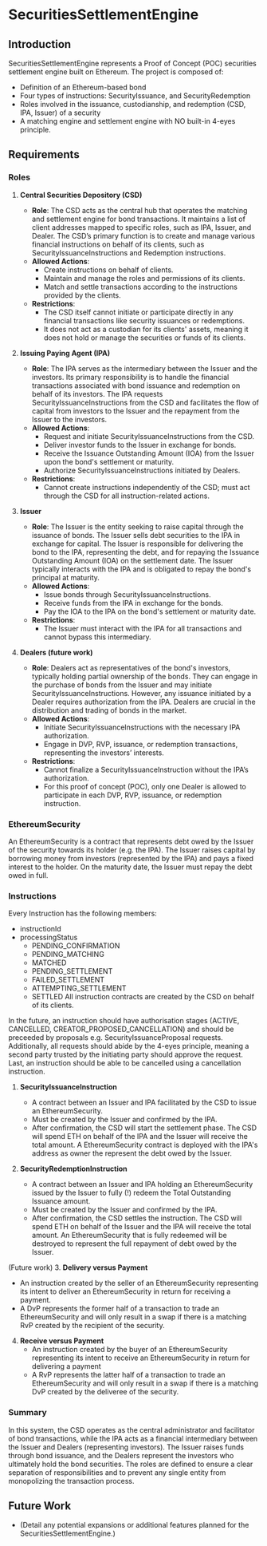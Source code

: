 # SecuritiesSettlementEngine

## Introduction

SecuritiesSettlementEngine represents a Proof of Concept (POC) securities settlement engine built on Ethereum. The project is composed of:

- Definition of an Ethereum-based bond
- Four types of instructions: SecurityIssuance, and SecurityRedemption
- Roles involved in the issuance, custodianship, and redemption (CSD, IPA, Issuer) of a security
- A matching engine and settlement engine with NO built-in 4-eyes principle.

## Requirements

### Roles

1. **Central Securities Depository (CSD)**
   - **Role**: The CSD acts as the central hub that operates the matching and settlement engine for bond transactions. It maintains a list of client addresses mapped to specific roles, such as IPA, Issuer, and Dealer. The CSD’s primary function is to create and manage various financial instructions on behalf of its clients, such as SecurityIssuanceInstructions and Redemption instructions.
   - **Allowed Actions**:
     - Create instructions on behalf of clients.
     - Maintain and manage the roles and permissions of its clients.
     - Match and settle transactions according to the instructions provided by the clients.
   - **Restrictions**:
     - The CSD itself cannot initiate or participate directly in any financial transactions like security issuances or redemptions.
     - It does not act as a custodian for its clients' assets, meaning it does not hold or manage the securities or funds of its clients.

2. **Issuing Paying Agent (IPA)**
   - **Role**: The IPA serves as the intermediary between the Issuer and the investors. Its primary responsibility is to handle the financial transactions associated with bond issuance and redemption on behalf of its investors. The IPA requests SecurityIssuanceInstructions from the CSD and facilitates the flow of capital from investors to the Issuer and the repayment from the Issuer to the investors.
   - **Allowed Actions**:
     - Request and initiate SecurityIssuanceInstructions from the CSD.
     - Deliver investor funds to the Issuer in exchange for bonds.
     - Receive the Issuance Outstanding Amount (IOA) from the Issuer upon the bond's settlement or maturity.
     - Authorize SecurityIssuanceInstructions initiated by Dealers.
   - **Restrictions**:
     - Cannot create instructions independently of the CSD; must act through the CSD for all instruction-related actions.

3. **Issuer**
   - **Role**: The Issuer is the entity seeking to raise capital through the issuance of bonds. The Issuer sells debt securities to the IPA in exchange for capital. The Issuer is responsible for delivering the bond to the IPA, representing the debt, and for repaying the Issuance Outstanding Amount (IOA) on the settlement date. The Issuer typically interacts with the IPA and is obligated to repay the bond's principal at maturity.
   - **Allowed Actions**:
     - Issue bonds through SecurityIssuanceInstructions.
     - Receive funds from the IPA in exchange for the bonds.
     - Pay the IOA to the IPA on the bond's settlement or maturity date.
   - **Restrictions**:
     - The Issuer must interact with the IPA for all transactions and cannot bypass this intermediary.

4. **Dealers (future work)**
   - **Role**: Dealers act as representatives of the bond's investors, typically holding partial ownership of the bonds. They can engage in the purchase of bonds from the Issuer and may initiate SecurityIssuanceInstructions. However, any issuance initiated by a Dealer requires authorization from the IPA. Dealers are crucial in the distribution and trading of bonds in the market.
   - **Allowed Actions**:
     - Initiate SecurityIssuanceInstructions with the necessary IPA authorization.
     - Engage in DVP, RVP, issuance, or redemption transactions, representing the investors’ interests.
   - **Restrictions**:
     - Cannot finalize a SecurityIssuanceInstruction without the IPA’s authorization.
     - For this proof of concept (POC), only one Dealer is allowed to participate in each DVP, RVP, issuance, or redemption instruction.
    
### EthereumSecurity

An EthereumSecurity is a contract that represents debt owed by the Issuer of the security towards its holder (e.g. the IPA). The Issuer raises capital by borrowing money from investors (represented by the IPA) and pays a fixed interest to the holder. On the maturity date, the Issuer must repay the debt owed in full. 


### Instructions

Every Instruction has the following members:
   - instructionId
   - processingStatus
      - PENDING_CONFIRMATION
      - PENDING_MATCHING
      - MATCHED
      - PENDING_SETTLEMENT
      - FAILED_SETTLEMENT
      - ATTEMPTING_SETTLEMENT
      - SETTLED
All instruction contracts are created by the CSD on behalf of its clients.
    
In the future, an instruction should have authorisation stages (ACTIVE, CANCELLED, CREATOR_PROPOSED_CANCELLATION) and should be preceeded by proposals e.g. SecurityIssuanceProposal requests. Additionally, all requests should abide by the 4-eyes principle, meaning a second party trusted by the initiating party should approve the request. Last, an instruction should be able to be cancelled using a cancellation instruction.

1. **SecurityIssuanceInstruction**
   - A contract between an Issuer and IPA facilitated by the CSD to issue an EthereumSecurity.
   - Must be created by the Issuer and confirmed by the IPA.
   - After confirmation, the CSD will start the settlement phase. The CSD will spend ETH on behalf of the IPA and the Issuer will receive the total amount. A EthereumSecurity contract is deployed with the IPA's address as owner the represent the debt owed by the Issuer.

2. **SecurityRedemptionInstruction**
   - A contract between an Issuer and IPA holding an EthereumSecurity issued by the Issuer to fully (!) redeem the Total Outstanding Issuance amount.
   - Must be created by the Issuer and confirmed by the IPA.
   - After confirmation, the CSD settles the instruction. The CSD will spend ETH on behalf of the Issuer and the IPA will receive the total amount. An EthereumSecurity that is fully redeemed will be destroyed to represent the full repayment of debt owed by the Issuer.

(Future work)
3. **Delivery versus Payment**
   - An instruction created by the seller of an EthereumSecurity representing its intent to deliver an EthereumSecurity in return for receiving a payment.
   - A DvP represents the former half of a transaction to trade an EthereumSecurity and will only result in a swap if there is a matching RvP created by the recipient of the security.

4. **Receive versus Payment**
   - An instruction created by the buyer of an EthereumSecurity representing its intent to receive an EthereumSecurity in return for delivering a payment
   - A RvP represents the latter half of a transaction to trade an EthereumSecurity and will only result in a swap if there is a matching DvP created by the deliveree of the security.

### Summary

In this system, the CSD operates as the central administrator and facilitator of bond transactions, while the IPA acts as a financial intermediary between the Issuer and Dealers (representing investors). The Issuer raises funds through bond issuance, and the Dealers represent the investors who ultimately hold the bond securities. The roles are defined to ensure a clear separation of responsibilities and to prevent any single entity from monopolizing the transaction process.

## Future Work

- (Detail any potential expansions or additional features planned for the SecuritiesSettlementEngine.)
